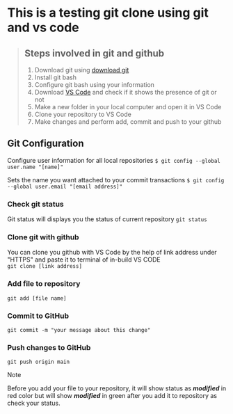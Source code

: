 # This is a testing git clone using git and vs code 

> ## Steps involved in git and github
> 1. Download git using [download git](https://git-scm.com/download/win)
> 2. Install git bash
> 3. Configure git bash using your information
> 4. Download [VS Code](https://code.visualstudio.com/) and check if it shows the presence of git or not
> 5. Make a new folder in your local computer and open it in VS Code
> 6. Clone your repository to VS Code
> 7. Make changes and perform add, commit and push to your github

## Git Configuration
Configure user information for all local repositories
`$ git config --global user.name "[name]"`

Sets the name you want attached to your commit transactions
`$ git config --global user.email "[email address]"`

### Check git status
Git status will displays you the status of current repository
`git status`

### Clone git with github
You can clone you github with VS Code by the  help of link address under "HTTPS" and paste it to terminal of in-build VS CODE <br>
`git clone [link address]`

### Add file to repository
`git add [file name]`

### Commit to GitHub
`git commit -m "your message about this change"`

### Push changes to GitHub
`git push origin main`

> [!Note] 
> Before you add your file to your repository, it will show status as **_modified_** in red color but will show **_modified_** in green after you add it to repository as check your status.
